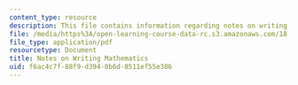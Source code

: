 ```yaml
---
content_type: resource
description: This file contains information regarding notes on writing mathematics.
file: /media/https%3A/open-learning-course-data-rc.s3.amazonaws.com/18-821-project-laboratory-in-mathematics-spring-2013/f6ac4c7f88f9d3940b6d8511ef55e386_MIT18_821S13_writingnotes.pdf
file_type: application/pdf
resourcetype: Document
title: Notes on Writing Mathematics
uid: f6ac4c7f-88f9-d394-0b6d-8511ef55e386
---
```


